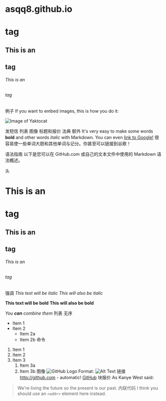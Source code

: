 # asqq8.github.io <h1> tag
## This is an <h2> tag
###### This is an <h6> tag
  
  
  
例子
If you want to embed images, this is how you do it:

![Image of Yaktocat](https://octodex.github.com/images/yaktocat.png)
  
发短信 列表 图像 标题和报价 法典 额外
It's very easy to make some words **bold** and other words *italic* with Markdown. You can even [link to Google!](http://google.com)
很容易使一些单词大胆和其他单词与记分。你甚至可以链接到谷歌！

语法指南
以下是您可以在 GitHub.com 或自己的文本文件中使用的 Markdown 语法概述。

头
# This is an <h1> tag
## This is an <h2> tag
###### This is an <h6> tag
强调
*This text will be italic*
_This will also be italic_

**This text will be bold**
__This will also be bold__

_You **can** combine them_
列表
无序
* Item 1
* Item 2
  * Item 2a
  * Item 2b
命令
1. Item 1
1. Item 2
1. Item 3
   1. Item 3a
   1. Item 3b
图像
![GitHub Logo](/images/logo.png)
Format: ![Alt Text](url)
链接
http://github.com - automatic!
[GitHub](http://github.com)
块报价
As Kanye West said:

> We're living the future so
> the present is our past.
内联代码
I think you should use an
`<addr>` element here instead.
